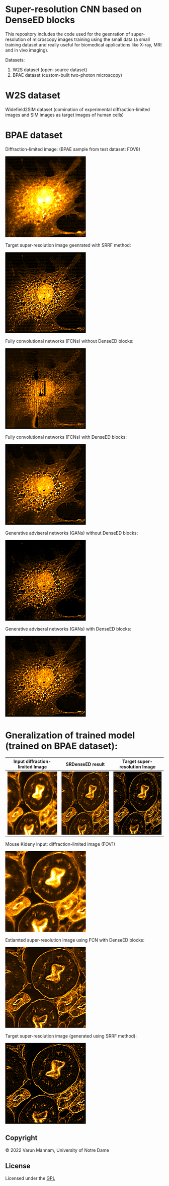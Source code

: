 # Super-resolution CNN based on DenseED blocks
This repository includes the code used for the geenration of super-resolution of microscopy images training using the small data (a small training dataset and really useful for biomedical applications like X-ray, MRI and in vivo imaging). 

Datasets: 
1. W2S dataset (open-source dataset)
2. BPAE dataset (custom-built two-photon microscopy)

# W2S dataset
Widefield2SIM dataset (comination of experimental diffraction-limited images and SIM images as target images of human cells)

# BPAE dataset
Diffraction-limited image: (BPAE sample from test dataset: FOV8)

![](Results/Main_figure/main_images/DL_image.png)


Target super-resolution image geenrated with SRRF method: 

![](Results/Main_figure/main_images/target_SR_image.png)


Fully convolutional networks (FCNs) without DenseED blocks:

![](Results/Main_figure/main_images/FCN_no_denseED_Est_SR_image1.png)


Fully convolutional networks (FCNs) with DenseED blocks:

![](Results/Main_figure/main_images/FCN_denseED_Est_SR_image.png)


Generative adviseral networks (GANs) without DenseED blocks:

![](Results/Main_figure/main_images/simple_GANs_Est_SR_image_config9433.png)


Generative adviseral networks (GANs) with DenseED blocks:

![](Results/Main_figure/main_images/GANs_denseED_Est_SR_image.png)


# Gneralization of trained model (trained on BPAE dataset): 
Input diffraction-limited Image          | SRDenseED result         | Target super-resolution Image 		         |	
:-------------------------:|:-------------------------:|:-------------------------:|
<img src="Results/Transfer_learning_Mouse_kidney/DL_image_MK_orange.png" width="200" height="200" />   |  <img src="Results/Transfer_learning_Mouse_kidney/Est_SR_image_MK_orange.png" width="200" height="200" />| <img src="Results/Transfer_learning_Mouse_kidney/target_SR_image_MK_orange.png" width="200" height="200" /> |
Mouse Kideny input: diffraction-limited image (FOV1)

![](Results/Transfer_learning_Mouse_kidney/DL_image_MK_orange.png)


Estiamted super-resolution image using FCN with DenseED blocks:

![](Results/Transfer_learning_Mouse_kidney/Est_SR_image_MK_orange.png)


Target super-resolution image (generated using SRRF method): 

![](Results/Transfer_learning_Mouse_kidney/target_SR_image_MK_orange.png)



## **Copyright**

© 2022 Varun Mannam, University of Notre Dame  

## **License**

Licensed under the [GPL](https://github.com/ND-HowardGroup/Deep_learning_Super-resolution/blob/main/LICENSE)
